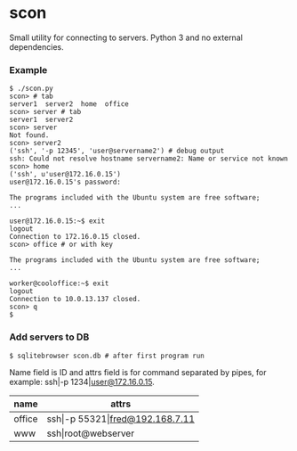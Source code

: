 scon
====

Small utility for connecting to servers. Python 3 and no external dependencies.


### Example
```
$ ./scon.py
scon> # tab
server1  server2  home  office
scon> server # tab
server1  server2  
scon> server
Not found.
scon> server2
('ssh', '-p 12345', 'user@servername2') # debug output
ssh: Could not resolve hostname servername2: Name or service not known
scon> home
('ssh', u'user@172.16.0.15')
user@172.16.0.15's password:

The programs included with the Ubuntu system are free software;
...

user@172.16.0.15:~$ exit
logout
Connection to 172.16.0.15 closed.
scon> office # or with key

The programs included with the Ubuntu system are free software;
...

worker@cooloffice:~$ exit
logout
Connection to 10.0.13.137 closed.
scon> q
$
```

### Add servers to DB
```
$ sqlitebrowser scon.db # after first program run
```
Name field is ID and attrs field is for command separated by pipes, for example: ssh|-p 1234|user@172.16.0.15.

name | attrs
---|---
office | ssh&#124;-p 55321&#124;fred@192.168.7.11
www | ssh&#124;root@webserver
